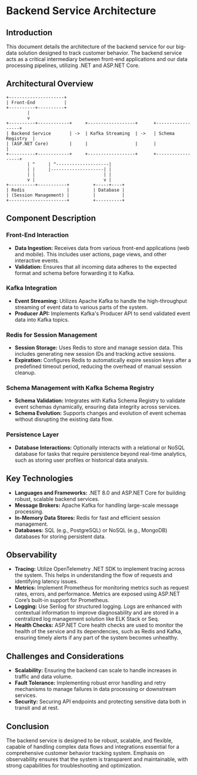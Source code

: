 # Backend Service Architecture

## Introduction

This document details the architecture of the backend service for our big-data solution designed to track customer behavior. The backend service acts as a critical intermediary between front-end applications and our data processing pipelines, utilizing .NET and ASP.NET Core.

## Architectural Overview

```
+---------------------+
| Front-End           |
+----------+----------+
        |
        v
+----------+------------+     +------------------+      +------------------+
| Backend Service       | ->  | Kafka Streaming  | ->   | Schema Registry  |
| (ASP.NET Core)        |     |                  |      |                  |
+----------+------------+     +------------------+      +------------------+
        | ^     | ^--------------------|
        | |     |--------------------| |
        | |                          | |
        v |                          v |
+----------+-----------+         +-----+----+
| Redis                |         | Database |
| (Session Management) |         |          |
+----------------------+         +----------+
```

## Component Description

### Front-End Interaction

- **Data Ingestion:** Receives data from various front-end applications (web and mobile). This includes user actions, page views, and other interactive events.
- **Validation:** Ensures that all incoming data adheres to the expected format and schema before forwarding it to Kafka.

### Kafka Integration

- **Event Streaming:** Utilizes Apache Kafka to handle the high-throughput streaming of event data to various parts of the system.
- **Producer API:** Implements Kafka's Producer API to send validated event data into Kafka topics.

### Redis for Session Management

- **Session Storage:** Uses Redis to store and manage session data. This includes generating new session IDs and tracking active sessions.
- **Expiration:** Configures Redis to automatically expire session keys after a predefined timeout period, reducing the overhead of manual session cleanup.

### Schema Management with Kafka Schema Registry

- **Schema Validation:** Integrates with Kafka Schema Registry to validate event schemas dynamically, ensuring data integrity across services.
- **Schema Evolution:** Supports changes and evolution of event schemas without disrupting the existing data flow.

### Persistence Layer

- **Database Interactions:** Optionally interacts with a relational or NoSQL database for tasks that require persistence beyond real-time analytics, such as storing user profiles or historical data analysis.

## Key Technologies

- **Languages and Frameworks:** .NET 8.0 and ASP.NET Core for building robust, scalable backend services.
- **Message Brokers:** Apache Kafka for handling large-scale message processing.
- **In-Memory Data Stores:** Redis for fast and efficient session management.
- **Databases:** SQL (e.g., PostgreSQL) or NoSQL (e.g., MongoDB) databases for storing persistent data.

## Observability

- **Tracing:** Utilize OpenTelemetry .NET SDK to implement tracing across the system. This helps in understanding the flow of requests and identifying latency issues.
- **Metrics:** Implement Prometheus for monitoring metrics such as request rates, errors, and performance. Metrics are exposed using ASP.NET Core’s built-in support for Prometheus.
- **Logging:** Use Serilog for structured logging. Logs are enhanced with contextual information to improve diagnosability and are stored in a centralized log management solution like ELK Stack or Seq.
- **Health Checks:** ASP.NET Core health checks are used to monitor the health of the service and its dependencies, such as Redis and Kafka, ensuring timely alerts if any part of the system becomes unhealthy.

## Challenges and Considerations

- **Scalability:** Ensuring the backend can scale to handle increases in traffic and data volume.
- **Fault Tolerance:** Implementing robust error handling and retry mechanisms to manage failures in data processing or downstream services.
- **Security:** Securing API endpoints and protecting sensitive data both in transit and at rest.

## Conclusion

The backend service is designed to be robust, scalable, and flexible, capable of handling complex data flows and integrations essential for a comprehensive customer behavior tracking system. Emphasis on observability ensures that the system is transparent and maintainable, with strong capabilities for troubleshooting and optimization.
